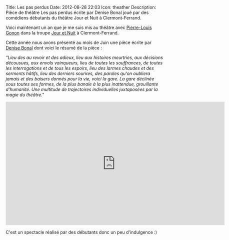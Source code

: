 Title: Les pas perdus
Date: 2012-08-28 22:03
Icon: theather
Description: Pièce de théâtre Les pas perdus écrite par Denise Bonal joué par des comédiens débutants du théâtre Jour et Nuit à Clermont-Ferrand.


Voici maintenant un an que je me suis mis au théâtre avec [Pierre-Louis Gonon](http://piiwa.fr) dans la troupe [Jour et Nuit](http://www.theatre-jouretnuit.fr/) à Clermont-Ferrand.

Cette année nous avons présenté au mois de Juin une pièce écrite par [Denise Bonal](http://fr.wikipedia.org/wiki/Denise_Bonal) dont voici le résumé de la pièce :

*"Lieu des au revoir et des adieux, lieu aux histoires meurtries, aux décisions décousues, aux envols vainqueurs, lieu de toutes les souffrances, de toutes les interrogations et de tous les espoirs, lieu des larmes chaudes et des serments hâtifs, lieu des derniers sourires, des paroles qu'on oubliera jamais et des baisers donnés pour la vie, voici la gare. La gare déclinée sous toutes ses formes, de la plus banale à la plus inattendue, grouillante d'humanité. Une multitude de trajectoires individuelles juxtaposées par la magie du théâtre."*


<iframe width="700" height="395" src="http://www.youtube.com/embed/a0uyOulyUJs" frameborder="0" allowfullscreen></iframe>

C'est un spectacle réalisé par des débutants donc un peu d'indulgence :)
